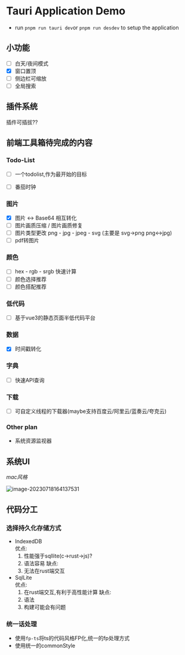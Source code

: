# Tauri Application Demo
+ run `pnpm run tauri dev`or `pnpm run desdev` to setup the application 

## 小功能
- [ ] 白天/夜间模式
- [x] 窗口置顶
- [ ] 侧边栏可缩放
- [ ] 全局搜索

## 插件系统

插件可插拔??

## 前端工具箱待完成的内容

### Todo-List
- [ ] 一个todolist,作为最开始的目标
- [ ] 番茄时钟



### 图片

- [x] 图片 <-> Base64 相互转化
- [ ] 图片画质压缩 / 图片画质修复
- [ ] 图片类型更改 png - jpg - jpeg - svg (主要是 svg->png  png<->jpg)
- [ ] pdf转图片

### 颜色
- [ ] hex - rgb - srgb 快速计算
- [ ] 颜色选择推荐
- [ ] 颜色搭配推荐

### 低代码
- [ ] 基于vue3的静态页面半低代码平台

### 数据
- [x] 时间戳转化 

### 字典
- [ ] 快速API查询

### 下载
- [ ] 可自定义线程的下载器(maybe支持百度云/阿里云/蓝奏云/夸克云)

### Other plan
+ 系统资源监视器


## 系统UI

*mac风格*

![image-20230718164137531](https://chzky-1312081881.cos.ap-nanjing.myqcloud.com/note/image-20230718164137531.png)

## 代码分工

### 选择持久化存储方式
+ IndexedDB  
  优点:
  1. 性能强于sqllite(c->rust->js)?
  2. 语法容易
  缺点:
  1. 无法在rust端交互
+ SqlLite  
  优点:
  1. 在rust端交互,有利于高性能计算
  缺点:
  1. 语法
  2. 构建可能会有问题

### 统一话处理

+ 使用`fp-ts`将ts的代码风格FP化,统一的fp处理方式
+ 使用统一的commonStyle

